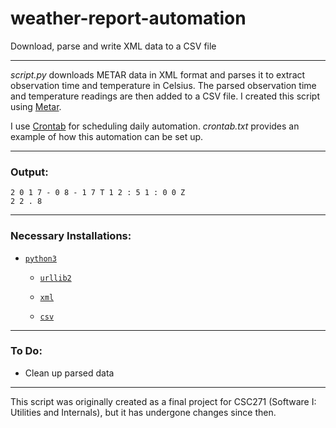 # weather-report-automation

Download, parse and write XML data to a CSV file

---

<i>script.py</i> downloads METAR data in XML format and parses it to extract observation time and temperature in Celsius. The parsed observation time and temperature readings are then added to a CSV file. I created this script using [Metar](https://packages.debian.org/wheezy/metar).

I use [Crontab](http://crontab.org/) for scheduling daily automation. <i>crontab.txt</i> provides an example of how this automation can be set up.

---

<h3>Output:</h3>

`2 0 1 7 - 0 8 - 1 7 T 1 2 : 5 1 : 0 0 Z`<br>`2 2 . 8`


---

<h3>Necessary Installations:</h3>

* [`python3`](https://docs.python.org/3/)

  * [`urllib2`](https://docs.python.org/2/library/urllib2.html)

  * [`xml`](https://docs.python.org/3/library/xml.html)

  * [`csv`](https://docs.python.org/3/library/csv.html)

---

<h3>To Do:</h3>

* Clean up parsed data

---

This script was originally created as a final project for CSC271 (Software I: Utilities and Internals), but it has undergone changes since then.
